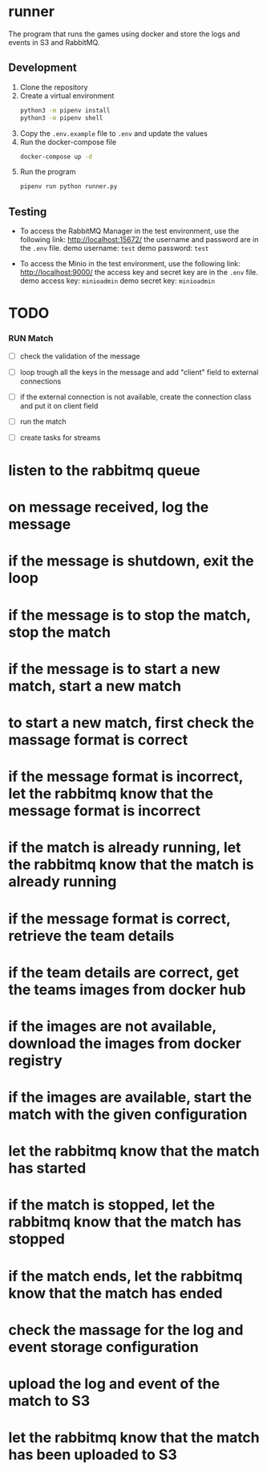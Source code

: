 # runner
The program that runs the games using docker and store the logs and events in S3 and RabbitMQ.


## Development

1. Clone the repository
2. Create a virtual environment
    ```bash
    python3 -m pipenv install
    python3 -m pipenv shell
    ```
3. Copy the `.env.example` file to `.env` and update the values
4. Run the docker-compose file
    ```bash
    docker-compose up -d
    ```
5. Run the program
    ```bash
    pipenv run python runner.py
    ```


## Testing

* To access the RabbitMQ Manager in the test environment, use the following link:
    [http://localhost:15672/](http://localhost:15672/)
    the username and password are in the `.env` file.
    demo username: `test`
    demo password: `test`

* To access the Minio in the test environment, use the following link:
    [http://localhost:9000/](http://localhost:9000/)
    the access key and secret key are in the `.env` file.
    demo access key: `minioadmin`
    demo secret key: `minioadmin`







# TODO

### RUN Match
- [ ] check the validation of the message
- [ ] loop trough all the keys in the message and add "client" field to external connections
- [ ] if the external connection is not available, create the connection class and put it on client field
- [ ] run the match
- [ ] create tasks for streams





# listen to the rabbitmq queue
# on message received, log the message
# if the message is shutdown, exit the loop
# if the message is to stop the match, stop the match
# if the message is to start a new match, start a new match
# to start a new match, first check the massage format is correct
# if the message format is incorrect, let the rabbitmq know that the message format is incorrect
# if the match is already running, let the rabbitmq know that the match is already running
# if the message format is correct, retrieve the team details
# if the team details are correct, get the teams images from docker hub
# if the images are not available, download the images from docker registry
# if the images are available, start the match with the given configuration
# let the rabbitmq know that the match has started
# if the match is stopped, let the rabbitmq know that the match has stopped
# if the match ends, let the rabbitmq know that the match has ended
# check the massage for the log and event storage configuration
# upload the log and event of the match to S3
# let the rabbitmq know that the match has been uploaded to S3



